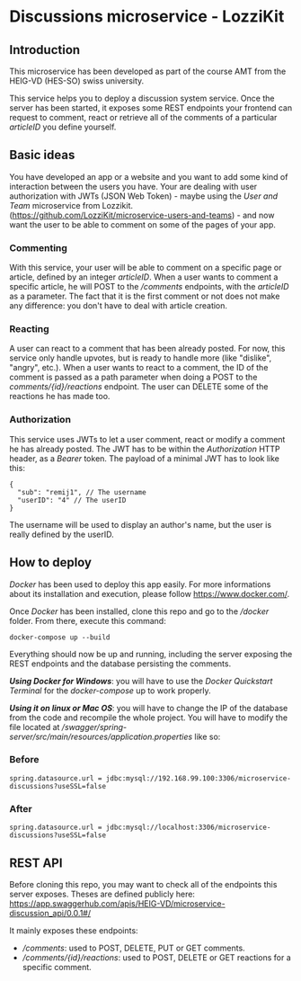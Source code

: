 # Discussions microservice - LozziKit

## Introduction

This microservice has been developed as part of the course AMT from the HEIG-VD (HES-SO) swiss university. 

This service helps you to deploy a discussion system service. Once the server has been started, it exposes some REST endpoints your frontend can request to comment, react or retrieve all of the comments of a particular _articleID_ you define yourself. 

## Basic ideas

You have developed an app or a website and you want to add some kind of interaction between the users you have. Your are dealing with user authorization with JWTs (JSON Web Token) - maybe using the _User and Team_ microservice from Lozzikit. (https://github.com/LozziKit/microservice-users-and-teams) - and now want the user to be able to comment on some of the pages of your app. 

### Commenting

With this service, your user will be able to comment on a specific page or article, defined by an integer _articleID_. When a user wants to comment a specific article, he will POST to the _/comments_ endpoints, with the _articleID_ as a parameter. The fact that it is the first comment or not does not make any difference: you don't have to deal with article creation. 

### Reacting

A user can react to a comment that has been already posted. For now, this service only handle upvotes, but is ready to handle more (like "dislike", "angry", etc.). When a user wants to react to a comment, the ID of the comment is passed as a path parameter when doing a POST to the _comments/{id}/reactions_ endpoint. The user can DELETE some of the reactions he has made too. 

### Authorization

This service uses JWTs to let a user comment, react or modify a comment he has already posted. The JWT has to be within the _Authorization_ HTTP header, as a _Bearer_ token. The payload of a minimal JWT has to look like this:

```
{
  "sub": "remij1", // The username
  "userID": "4" // The userID
}
```

The username will be used to display an author's name, but the user is really defined by the userID.

## How to deploy

_Docker_ has been used to deploy this app easily. For more informations about its installation and execution, please follow https://www.docker.com/.

Once _Docker_ has been installed, clone this repo and go to the _/docker_ folder. From there, execute this command:

```
docker-compose up --build
``` 

Everything should now be up and running, including the server exposing the REST endpoints and the database persisting the comments. 

_**Using Docker for Windows**_: you will have to use the _Docker Quickstart Terminal_ for the _docker-compose_ up to work properly.

_**Using it on linux or Mac OS**_: you will have to change the IP of the database from the code and recompile the whole project. You will have to modify the file located at _/swagger/spring-server/src/main/resources/application.properties_ like so:
### Before
```
spring.datasource.url = jdbc:mysql://192.168.99.100:3306/microservice-discussions?useSSL=false 
```
### After
```
spring.datasource.url = jdbc:mysql://localhost:3306/microservice-discussions?useSSL=false 
```



## REST API

Before cloning this repo, you may want to check all of the endpoints this server exposes. Theses are defined publicly here: https://app.swaggerhub.com/apis/HEIG-VD/microservice-discussion_api/0.0.1#/

It mainly exposes these endpoints:
 - _/comments_: used to POST, DELETE, PUT or GET comments.
 - _/comments/{id}/reactions_: used to POST, DELETE or GET reactions for a specific comment. 